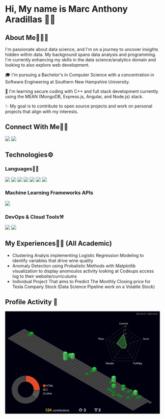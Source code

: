 <!--
**Marc-Aradillas/Marc-Aradillas** is a ✨ _special_ ✨ repository because its `README.md` (this file) appears on your GitHub profile.

Here are some ideas to get you started:

- 🔭 I’m currently working on ...
- 🌱 I’m currently learning ...
- 👯 I’m looking to collaborate on ...
- 🤔 I’m looking for help with ...
- 💬 Ask me about ...
- 📫 How to reach me: ...
- 😄 Pronouns: ...
- ⚡ Fun fact: ...
-->

# Hi, My name is Marc Anthony Aradillas 👋🏼     

## About Me🧑🏼‍💻

I'm passionate about data science, and I'm on a journey to uncover insights hidden within data. My background spans data analysis and programming. I'm currently enhancing my skills in the data science/analytics domain and looking to also explore web development. 

🎓 I'm pursuing a Bachelor's in Computer Science with a concentration in Software Engineering at Southern New Hampshire University.

🌱 I'm learning secure coding with C++ and full stack development currently using the MEAN (MongoDB, Express.js, Angular, and Node.js) stack.

✨ My goal is to contribute to open source projects and work on personal projects that align with my interests.
 
## Connect With Me👋🏼

<p align="left">  
<a href="https://www.instagram.com/manthonytx/?hl=en" target="blank"><img src="https://img.icons8.com/fluency/35/000000/instagram-new.png"/></a>
<a href="https://www.linkedin.com/in/marc-aradillas/" target="blank"><img src="https://img.icons8.com/?size=35&id=108812&format=png"/></a>
</p>

<!-- [![LinkedIn Badge](https://github.com/Marc-Aradillas/Marc-Aradillas/assets/106922826/0f056abc-68c2-4ab8-bbad-f8ba37c136e3)](https://www.linkedin.com/in/marc-aradillas) -->


## Technologies⚙️

### Languages✍🏼

<img src="https://img.icons8.com/color/35/000000/html-5--v1.png"/> <img src="https://img.icons8.com/color/35/000000/css3.png"/> 
<img src="https://img.icons8.com/color/35/000000/javascript--v1.png"/> <img src="https://img.icons8.com/color/35/000000/c-plus-plus-logo.png"/>
<img src="https://img.icons8.com/color/35/000000/java-coffee-cup-logo--v2.png"/> <img src=![image](https://user-images.githubusercontent.com/106922826/226161049-e9b2c5e1-51f8-4919-b0cb-30d3376a27e2.png)/> 
<img src="https://img.icons8.com/clouds/35/null/python.png"/>

### Machine Learning Frameworks APIs

<img src="https://img.icons8.com/color/35/null/tensorflow.png"/>

### DevOps & Cloud Tools⚒️

<img src="https://cdn.icon-icons.com/icons2/2107/PNG/32/file_type_maven_icon_130397.png"/> <img src="https://img.icons8.com/fluency/35/null/jupyter.png"/>

## My Experiences🙌🏼 (All Academic)

- Clustering Analyis implementing Logistic Regression Modeling to identify variables that drive wine quality
- Anomaly Detection using Probalistic Methods with Matplotlib visualization to display anomoulos activity looking at Codeups access log to their website/curriculums
- Individual Project That aims to Predict The Monthly Closing price for Tesla Company Stock (Data Science Pipeline work on a Volatile Stock)


## Profile Activity 👾
      
![](profile-3d-contrib/profile-night-green.svg)
